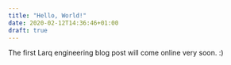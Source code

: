 ```yaml
---
title: "Hello, World!"
date: 2020-02-12T14:36:46+01:00
draft: true
---
```


The first Larq engineering blog post will come online very soon. :)